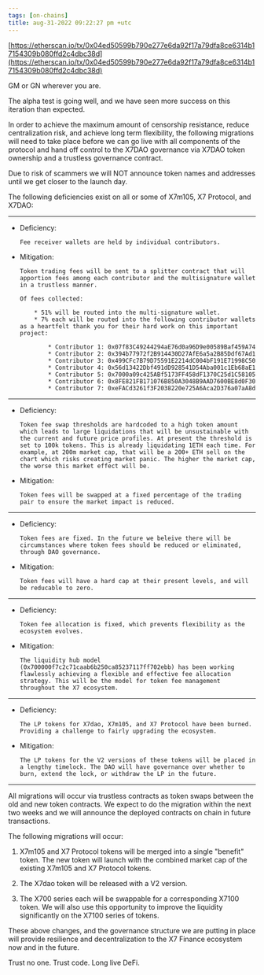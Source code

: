 ```yaml
---
tags: [on-chains]
title: aug-31-2022 09:22:27 pm +utc
---
```


[https://etherscan.io/tx/0x04ed50599b790e277e6da92f17a79dfa8ce6314b17154309b080ffd2c4dbc38d](https://etherscan.io/tx/0x04ed50599b790e277e6da92f17a79dfa8ce6314b17154309b080ffd2c4dbc38d)

GM or GN wherever you are.

The alpha test is going well, and we have seen more success on this iteration than expected.

In order to achieve the maximum amount of censorship resistance, reduce centralization risk, and achieve long term flexibility, the following migrations will need to take place before we can go live with all components of the protocol and hand off control to the X7DAO governance via X7DAO token ownership and a trustless governance contract.

Due to risk of scammers we will NOT announce token names and addresses until we get closer to the launch day.

The following deficiencies exist on all or some of X7m105, X7 Protocol, and X7DAO:

---

- Deficiency:

      Fee receiver wallets are held by individual contributors.

- Mitigation:

      Token trading fees will be sent to a splitter contract that will apportion fees among each contributor and the multisignature wallet in a trustless manner.

      Of fees collected:

          * 51% will be routed into the multi-signature wallet.
          * 7% each will be routed into the following contributor wallets as a heartfelt thank you for their hard work on this important project:

              * Contributor 1: 0x07f83C49244294aE76d0a96D9e00589Baf459A74
              * Contributor 2: 0x394b77972f2B914430D27AfE6a5a2B85Ddf67Ad1
              * Contributor 3: 0x499CFc7B79D75591E2214dC004bF191E71998C50
              * Contributor 4: 0x56d13422Dbf491dD928541D54Aba001c1Eb68aE1
              * Contributor 5: 0x7000a09c425ABf5173FF458dF1370C25d1C58105
              * Contributor 6: 0x8FE821FB171076B850A3048B9AAD7600BE8d0F30
              * Contributor 7: 0xeFACd3261f3F2038220e725A6Aca2D376a07aA8d

---

- Deficiency:

      Token fee swap thresholds are hardcoded to a high token amount which leads to large liquidations that will be unsustainable with the current and future price profiles. At present the threshold is set to 100k tokens. This is already liquidating 1ETH each time. For example, at 200m market cap, that will be a 200+ ETH sell on the chart which risks creating market panic. The higher the market cap, the worse this market effect will be.

- Mitigation:

      Token fees will be swapped at a fixed percentage of the trading pair to ensure the market impact is reduced.

---

- Deficiency:

      Token fees are fixed. In the future we beleive there will be circumstances where token fees should be reduced or eliminated, through DAO governance.

- Mitigation:

      Token fees will have a hard cap at their present levels, and will be reducable to zero.

---

- Deficiency:

      Token fee allocation is fixed, which prevents flexibility as the ecosystem evolves.

- Mitigation:

      The liquidity hub model (0x700000f7c2c71caab6b250ca85237117ff702ebb) has been working flawlessly achieving a flexible and effective fee allocation strategy. This will be the model for token fee management throughout the X7 ecosystem.

---

- Deficiency:

      The LP tokens for X7dao, X7m105, and X7 Protocol have been burned. Providing a challenge to fairly upgrading the ecosystem.

- Mitigation:

      The LP tokens for the V2 versions of these tokens will be placed in a lengthy timelock. The DAO will have governance over whether to burn, extend the lock, or withdraw the LP in the future.

---

All migrations will occur via trustless contracts as token swaps between the old and new token contracts. We expect to do the migration within the next two weeks and we will announce the deployed contracts on chain in future transactions.

The following migrations will occur:

1. X7m105 and X7 Protocol tokens will be merged into a single "benefit" token. The new token will launch with the combined market cap of the existing X7m105 and X7 Protocol tokens.

2. The X7dao token will be released with a V2 version.

3. The X700 series each will be swappable for a corresponding X7100 token. We will also use this opportunity to improve the liquidity significantly on the X7100 series of tokens.

These above changes, and the governance structure we are putting in place will provide resilience and decentralization to the X7 Finance ecosystem now and in the future.

Trust no one. Trust code. Long live DeFi.
